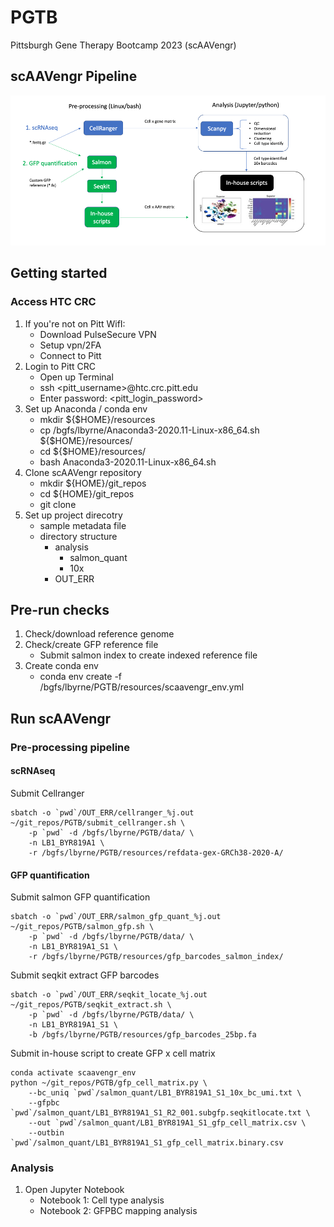 # PGTB
Pittsburgh Gene Therapy Bootcamp 2023 (scAAVengr)

## scAAVengr Pipeline
![alt text](https://github.com/ByrneLab/PGTB/blob/main/img/scaavengr_pipeline.png?raw=true)


## Getting started

### Access HTC CRC

  1. If you're not on Pitt WifI:
        - Download PulseSecure VPN
        - Setup vpn/2FA
        - Connect to Pitt
  2. Login to Pitt CRC
        - Open up Terminal
        - ssh <pitt_username>@htc.crc.pitt.edu
        - Enter password: <pitt_login_password>
  3. Set up Anaconda / conda env
        - mkdir ${$HOME}/resources
        - cp /bgfs/lbyrne/Anaconda3-2020.11-Linux-x86_64.sh ${$HOME}/resources/
        - cd ${$HOME}/resources/
        - bash Anaconda3-2020.11-Linux-x86_64.sh
  4. Clone scAAVengr repository
        - mkdir ${HOME}/git_repos
        - cd ${HOME}/git_repos
        - git clone <repo>
  5. Set up project direcotry
     - sample metadata file
     - directory structure
         - analysis
             - salmon_quant
             - 10x
         - OUT_ERR
           

## Pre-run checks

1. Check/download reference genome
2. Check/create GFP reference file
   - Submit salmon index to create indexed reference file
3. Create conda env
   - conda env create -f /bgfs/lbyrne/PGTB/resources/scaavengr_env.yml

## Run scAAVengr

### Pre-processing pipeline 


#### scRNAseq

Submit Cellranger
```
sbatch -o `pwd`/OUT_ERR/cellranger_%j.out ~/git_repos/PGTB/submit_cellranger.sh \
    -p `pwd` -d /bgfs/lbyrne/PGTB/data/ \
    -n LB1_BYR819A1 \
    -r /bgfs/lbyrne/PGTB/resources/refdata-gex-GRCh38-2020-A/
```

#### GFP quantification

Submit salmon GFP quantification
```
sbatch -o `pwd`/OUT_ERR/salmon_gfp_quant_%j.out  ~/git_repos/PGTB/salmon_gfp.sh \
    -p `pwd` -d /bgfs/lbyrne/PGTB/data/ \
    -n LB1_BYR819A1_S1 \
    -r /bgfs/lbyrne/PGTB/resources/gfp_barcodes_salmon_index/
```

Submit seqkit extract GFP barcodes
```
sbatch -o `pwd`/OUT_ERR/seqkit_locate_%j.out ~/git_repos/PGTB/seqkit_extract.sh \
    -p `pwd` -d /bgfs/lbyrne/PGTB/data/ \
    -n LB1_BYR819A1_S1 \
    -b /bgfs/lbyrne/PGTB/resources/gfp_barcodes_25bp.fa
```

Submit in-house script to create GFP x cell matrix
```
conda activate scaavengr_env
python ~/git_repos/PGTB/gfp_cell_matrix.py \
    --bc_uniq `pwd`/salmon_quant/LB1_BYR819A1_S1_10x_bc_umi.txt \
    --gfpbc `pwd`/salmon_quant/LB1_BYR819A1_S1_R2_001.subgfp.seqkitlocate.txt \
    --out `pwd`/salmon_quant/LB1_BYR819A1_S1_gfp_cell_matrix.csv \
    --outbin `pwd`/salmon_quant/LB1_BYR819A1_S1_gfp_cell_matrix.binary.csv
```

### Analysis 

  1. Open Jupyter Notebook
       - Notebook 1: Cell type analysis
       - Notebook 2: GFPBC mapping analysis

